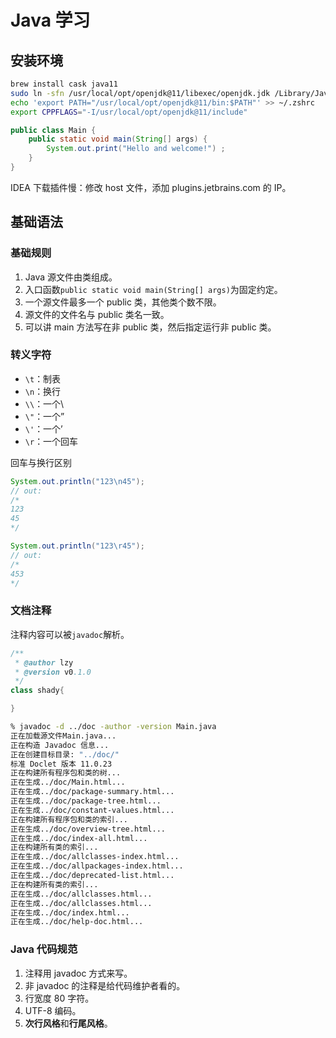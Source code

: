 # Java 学习

## 安装环境

```bash
brew install cask java11
sudo ln -sfn /usr/local/opt/openjdk@11/libexec/openjdk.jdk /Library/Java/JavaVirtualMachines/openjdk-11.jdk
echo 'export PATH="/usr/local/opt/openjdk@11/bin:$PATH"' >> ~/.zshrc
export CPPFLAGS="-I/usr/local/opt/openjdk@11/include"
```

```java
public class Main {
    public static void main(String[] args) {
        System.out.print("Hello and welcome!") ;
    }
}
```

IDEA 下载插件慢：修改 host 文件，添加 plugins.jetbrains.com 的 IP。

## 基础语法

### 基础规则

1. Java 源文件由类组成。
2. 入口函数`public static void main(String[] args)`为固定约定。
3. 一个源文件最多一个 public 类，其他类个数不限。
4. 源文件的文件名与 public 类名一致。
5. 可以讲 main 方法写在非 public 类，然后指定运行非 public 类。

### 转义字符

- `\t`：制表
- `\n`：换行
- `\\`：一个\
- `\"`：一个”
- `\'`：一个’
- `\r`：一个回车

回车与换行区别

```java
System.out.println("123\n45");
// out:
/*
123
45
*/

System.out.println("123\r45");
// out:
/*
453
*/
```

### 文档注释

注释内容可以被`javadoc`解析。

```java
/**
 * @author lzy
 * @version v0.1.0
 */
class shady{

}
```

```bash
% javadoc -d ../doc -author -version Main.java                                             24-06-26 - 0:10:22
正在加载源文件Main.java...
正在构造 Javadoc 信息...
正在创建目标目录: "../doc/"
标准 Doclet 版本 11.0.23
正在构建所有程序包和类的树...
正在生成../doc/Main.html...
正在生成../doc/package-summary.html...
正在生成../doc/package-tree.html...
正在生成../doc/constant-values.html...
正在构建所有程序包和类的索引...
正在生成../doc/overview-tree.html...
正在生成../doc/index-all.html...
正在构建所有类的索引...
正在生成../doc/allclasses-index.html...
正在生成../doc/allpackages-index.html...
正在生成../doc/deprecated-list.html...
正在构建所有类的索引...
正在生成../doc/allclasses.html...
正在生成../doc/allclasses.html...
正在生成../doc/index.html...
正在生成../doc/help-doc.html...
```

### Java 代码规范

1. 注释用 javadoc 方式来写。
2. 非 javadoc 的注释是给代码维护者看的。
3. 行宽度 80 字符。
4. UTF-8 编码。
5. **次行风格**和**行尾风格**。
